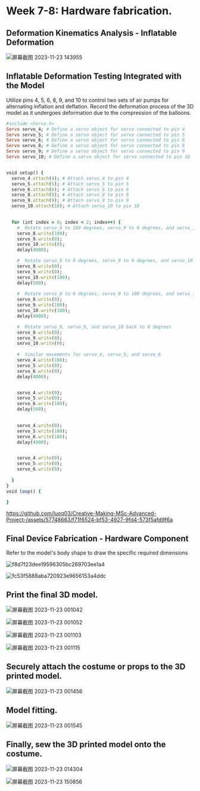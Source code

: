 # Week 7-8: Hardware fabrication.


## Deformation Kinematics Analysis - Inflatable Deformation

![屏幕截图 2023-11-23 143955](https://github.com/luoq03/Creative-Making-MSc-Advanced-Project-/assets/57748663/ef59ff95-2649-4827-9a51-553e00ad69d9)

## Inflatable Deformation Testing Integrated with the Model

Utilize pins 4, 5, 6, 8, 9, and 10 to control two sets of air pumps for alternating inflation and deflation. Record the deformation process of the 3D model as it undergoes deformation due to the compression of the balloons.

```ruby
#include <Servo.h>
Servo servo_4; # Define a servo object for servo connected to pin 4
Servo servo_5; # Define a servo object for servo connected to pin 5
Servo servo_6; # Define a servo object for servo connected to pin 6
Servo servo_8; # Define a servo object for servo connected to pin 8
Servo servo_9; # Define a servo object for servo connected to pin 9
Servo servo_10; # Define a servo object for servo connected to pin 10


void setup() {
  servo_4.attach(4); # Attach servo_4 to pin 4
  servo_5.attach(5); # Attach servo_5 to pin 5
  servo_6.attach(6); # Attach servo_6 to pin 6
  servo_8.attach(8); # Attach servo_8 to pin 8
  servo_9.attach(9); # Attach servo_9 to pin 9
  servo_10.attach(10); # Attach servo_10 to pin 10

  
  for (int index = 0; index < 2; index++) {   
    #  Rotate servo_8 to 180 degrees, servo_9 to 0 degrees, and servo_10 to 0 degrees
    servo_8.write(180);
    servo_9.write(0);
    servo_10.write(0);
    delay(4000);

    #  Rotate servo_8 to 0 degrees, servo_9 to 0 degrees, and servo_10 to 180 degrees
    servo_8.write(0);
    servo_9.write(0);
    servo_10.write(180);
    delay(500);
 
    #  Rotate servo_8 to 0 degrees, servo_9 to 180 degrees, and servo_10 to 180 degrees
    servo_8.write(0);
    servo_9.write(180);
    servo_10.write(180);
    delay(4000);

    #  Rotate servo_8, servo_9, and servo_10 back to 0 degrees
    servo_8.write(0);
    servo_9.write(0);
    servo_10.write(0);
 
    #  Similar movements for servo_4, servo_5, and servo_6
    servo_4.write(180);
    servo_5.write(0);
    servo_6.write(0);
    delay(4000);


    servo_4.write(0);
    servo_5.write(0);
    servo_6.write(180);
    delay(500);
 

    servo_4.write(0);
    servo_5.write(180);
    servo_6.write(180);
    delay(4000);


    servo_4.write(0);
    servo_5.write(0);
    servo_6.write(0);
 
  }
}
void loop() {

}

```

https://github.com/luoq03/Creative-Making-MSc-Advanced-Project-/assets/57748663/f71f6524-bf53-4927-9fd4-573f5afd9f6a

## Final Device Fabrication - Hardware Component

Refer to the model's body shape to draw the specific required dimensions

![f8d7f23dee19596305bc269703ee1a4](https://github.com/luoq03/Creative-Making-MSc-Advanced-Project-/assets/57748663/e9adc17e-cc64-4294-9ce5-43b5800d3650)

![fc53f5888aba720923e9656153a4ddc](https://github.com/luoq03/Creative-Making-MSc-Advanced-Project-/assets/57748663/1ee86fef-3d8d-427d-815e-346e59bf309b)

## Print the final 3D model.
![屏幕截图 2023-11-23 001042](https://github.com/luoq03/Creative-Making-MSc-Advanced-Project-/assets/57748663/86fa494b-5bea-4fd2-95f2-d196ec870777)

![屏幕截图 2023-11-23 001052](https://github.com/luoq03/Creative-Making-MSc-Advanced-Project-/assets/57748663/f21fcfbc-f366-4a24-9ee7-29f9d4ea0a97)

![屏幕截图 2023-11-23 001103](https://github.com/luoq03/Creative-Making-MSc-Advanced-Project-/assets/57748663/c2d4a472-608c-4ac8-93c1-97db8bbe416e)

![屏幕截图 2023-11-23 001115](https://github.com/luoq03/Creative-Making-MSc-Advanced-Project-/assets/57748663/d15c4422-19a4-4d80-946c-ca4a37563c41)

## Securely attach the costume or props to the 3D printed model.

![屏幕截图 2023-11-23 001456](https://github.com/luoq03/Creative-Making-MSc-Advanced-Project-/assets/57748663/84dc2338-2a8c-4f53-be13-06a5913ec50a)

## Model fitting.

![屏幕截图 2023-11-23 001545](https://github.com/luoq03/Creative-Making-MSc-Advanced-Project-/assets/57748663/7801f543-c9c6-4fd4-a747-592a4f080bac)

## Finally, sew the 3D printed model onto the costume.

![屏幕截图 2023-11-23 014304](https://github.com/luoq03/Creative-Making-MSc-Advanced-Project-/assets/57748663/96c35f78-7df3-4a20-993b-339955519335)

![屏幕截图 2023-11-23 150856](https://github.com/luoq03/Creative-Making-MSc-Advanced-Project-/assets/57748663/4801359a-b186-4cc4-ba7f-d6d2acbc9690)

